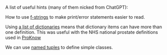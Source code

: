 A list of useful hints (many of them nicked from ChatGPT):

How to use [f-strings](f-strings.md) to make print/error statements easier to read.

Using [a list of dictionaries](list_of_dictionaries.md) means that dictionary items can have more than one definition. This was useful with the NHS national prostate definitions used in [ProKnow](https://nhs.proknow.com)

We can use [named tuples](named_tuples.md) to define simple classes.
